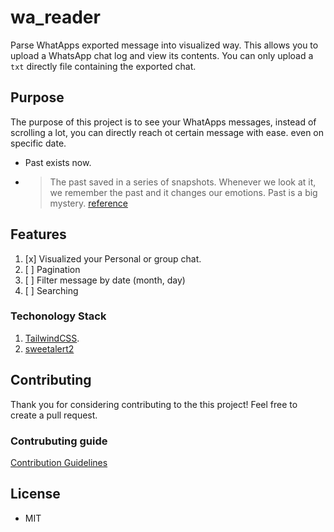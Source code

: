 
# wa_reader
Parse WhatApps exported message into visualized way.
This allows you to upload a WhatsApp chat log and view its contents. You can only upload a `txt` directly  file containing the exported chat.

## Purpose
The purpose of this project is to see your WhatApps messages, instead of scrolling a lot, you can directly reach ot certain message with ease. even on specific date.
- Past exists now.
- > The past saved in a series of snapshots. Whenever we look at it, we remember the past and it changes our emotions. Past is a big mystery. [reference](https://www.lablnet.com/quotes)

 
## Features
1. [x] Visualized your Personal or group chat.
2. [ ] Pagination
3. [ ] Filter message by date (month, day)
4. [ ] Searching

### Techonology Stack
1. [TailwindCSS](https://tailwindcss.com/).
2. [sweetalert2](https://sweetalert2.github.io/)


## Contributing

Thank you for considering contributing to the this project! Feel free to create a pull request.

###  Contrubuting guide

[Contribution Guidelines](https://github.com/lablnet/wa_reader/blob/main/CONTRIBUTING.md)

## License
- MIT
